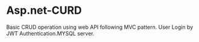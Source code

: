 # Asp.net-CURD
Basic CRUD operation using web API following MVC pattern. User Login by JWT Authentication.MYSQL server.
